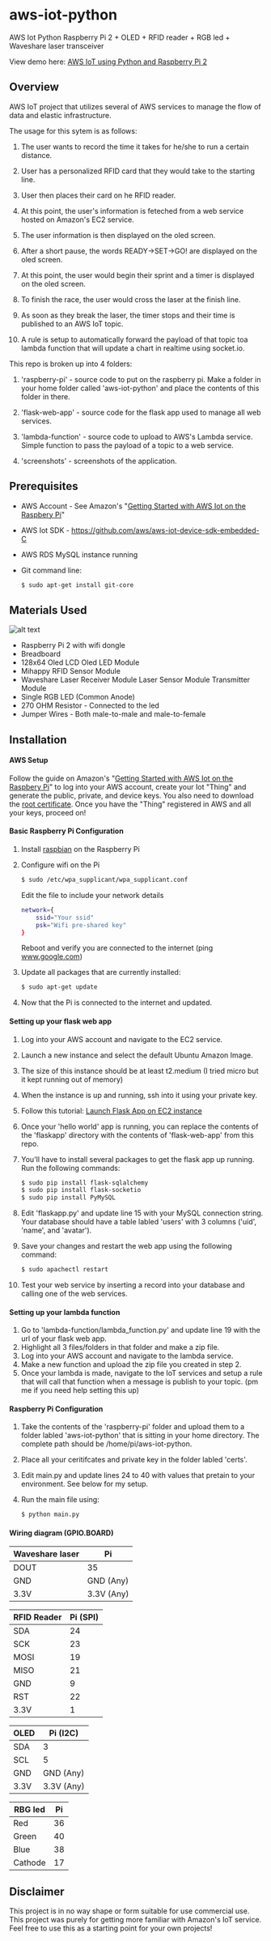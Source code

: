 # aws-iot-python
AWS Iot Python
Raspberry Pi 2 + OLED + RFID reader + RGB led + Waveshare laser transceiver

View demo here: [AWS IoT using Python and Raspberry Pi 2]

## Overview
AWS IoT project that utilizes several of AWS services to manage the flow of data and elastic infrastructure.

The usage for this sytem is as follows:
1. The user wants to record the time it takes for he/she to run a certain distance.

2. User has a personalized RFID card that they would take to the starting line.

3. User then places their card on he RFID reader.

4. At this point, the user's information is feteched from a web service hosted on Amazon's EC2 service.

5. The user information is then displayed on the oled screen.

6. After a short pause, the words READY->SET->GO! are displayed on the oled screen.

7. At this point, the user would begin their sprint and a timer is displayed on the oled screen.

8. To finish the race, the user would cross the laser at the finish line.

9. As soon as they break the laser, the timer stops and their time is published to an AWS IoT topic.

10. A rule is setup to automatically forward the payload of that topic toa lambda function that will update a chart in realtime using socket.io.

This repo is broken up into 4 folders:

1. 'raspberry-pi' - source code to put on the raspberry pi. Make a folder in your home folder called 'aws-iot-python' and place the contents of this folder in there.

2. 'flask-web-app' - source code for the flask app used to manage all web services.

3. 'lambda-function' - source code to upload to AWS's Lambda service. Simple function to pass the payload of a topic to a web service.

4. 'screenshots' - screenshots of the application.


## Prerequisites 
- AWS Account - See Amazon's "[Getting Started with AWS Iot on the Raspbery Pi]"
- AWS Iot SDK - https://github.com/aws/aws-iot-device-sdk-embedded-C
- AWS RDS MySQL instance running
- Git command line:
   
    ```sh
    $ sudo apt-get install git-core
    ```

## Materials Used
![alt text][Materials used diagram]

- Raspberry Pi 2 with wifi dongle
- Breadboard
- 128x64 Oled LCD Oled LED Module
- Mihappy RFID Sensor Module
- Waveshare Laser Receiver Module Laser Sensor Module Transmitter Module
- Single RGB LED (Common Anode)
- 270 OHM Resistor - Connected to the led
- Jumper Wires - Both male-to-male and male-to-female

## Installation

#### AWS Setup
Follow the guide on Amazon's "[Getting Started with AWS Iot on the Raspbery Pi]" to log into your AWS account, create your Iot "Thing" and generate the public, private, and device keys. You also need to download the [root certificate]. Once you have the "Thing" registered in AWS and all your keys, proceed on!

#### Basic Raspberry Pi Configuration
1. Install [raspbian] on the Raspberry Pi
2. Configure wifi on the Pi
    
    ```sh
    $ sudo /etc/wpa_supplicant/wpa_supplicant.conf 
    ```
    Edit the file to include your network details
    
    ```sh
    network={
        ssid="Your ssid"
        psk="Wifi pre-shared key"
    }
    ```
    Reboot and verify you are connected to the internet (ping www.google.com)
3. Update all packages that are currently installed:
    
    ```sh
    $ sudo apt-get update
    ```
4. Now that the Pi is connected to the internet and updated.

#### Setting up your flask web app
1. Log into your AWS account and navigate to the EC2 service.
2. Launch a new instance and select the default Ubuntu Amazon Image.
3. The size of this instance should be at least t2.medium (I tried micro but it kept running out of memory)
4. When the instance is up and running, ssh into it using your private key.
5. Follow this tutorial: [Launch Flask App on EC2 instance]
6. Once your 'hello world' app is running, you can replace the contents of the 'flaskapp' directory with the contents
of 'flask-web-app' from this repo.
7. You'll have to install several packages to get the flask app up running. Run the following commands:
    
    ```sh
    $ sudo pip install flask-sqlalchemy
    $ sudo pip install flask-socketio
    $ sudo pip install PyMySQL
    ```

8. Edit 'flaskapp.py' and update line 15 with your MySQL connection string. Your database should have a table labled 'users' with 3 columns ('uid', 'name', and 'avatar').
9. Save your changes and restart the web app using the following command:

    ```sh
    $ sudo apachectl restart 
    ```

10. Test your web service by inserting a record into your database and calling one of the web services.


#### Setting up your lambda function
1. Go to 'lambda-function/lambda_function.py' and update line 19 with the url of your flask web app.
2. Highlight all 3 files/folders in that folder and make a zip file.
3. Log into your AWS account and navigate to the lambda service.
4. Make a new function and upload the zip file you created in step 2.
5. Once your lambda is made, navigate to the IoT services and setup a rule that will call that function when a message
is publish to your topic. (pm me if you need help setting this up)

#### Raspberry Pi Configuration
1. Take the contents of the 'raspberry-pi' folder and upload them to a folder labled 'aws-iot-python' that is sitting in your home directory. The complete path should be /home/pi/aws-iot-python.
2. Place all your ceritifcates and private key in the folder labled 'certs'.
3. Edit main.py and update lines 24 to 40 with values that pretain to your environment. See below for my setup.
4. Run the main file using:

    ```sh
    $ python main.py
    ```

#### Wiring diagram (GPIO.BOARD)

| Waveshare laser |      Pi     |
| --------------- | ----------- | 
| DOUT            |      35     |     
| GND             |  GND (Any)  |
| 3.3V            |  3.3V (Any) |

| RFID Reader | Pi (SPI) |
| ----------- | -------- |
| SDA         |    24    |
| SCK         |    23    |
| MOSI        |    19    |
| MISO        |    21    |
| GND         |    9     |
| RST         |    22    |
| 3.3V        |    1     |

| OLED |    Pi (I2C)   |
| ---- | ------------- | 
| SDA  |      3        |
| SCL  |      5        |
| GND  |    GND (Any)  |
| 3.3V |   3.3V (Any)  |

| RBG led |    Pi    |
| ------- | -------- | 
| Red     |    36    |
| Green   |    40    |
| Blue    |    38    |
| Cathode |    17    |


## Disclaimer
This project is in no way shape or form suitable for use commercial use. This project was purely for getting more familiar with Amazon's IoT service. Feel free to use this as a starting point for your own projects!

[AWS IoT using Python and Raspberry Pi 2]: <https://youtu.be/GUXpuYni6zk>
[Launch Flask App on EC2 instance]: <http://www.datasciencebytes.com/bytes/2015/02/24/running-a-flask-app-on-aws-ec2/>
[Getting Started with AWS Iot on the Raspbery Pi]: <http://docs.aws.amazon.com/iot/latest/developerguide/iot-device-sdk-c.html>
[raspbian]:<https://www.raspberrypi.org/downloads/raspbian/>
[root certificate]:<https://www.symantec.com/content/en/us/enterprise/verisign/roots/VeriSign-Class%203-Public-Primary-Certification-Authority-G5.pem>
[Materials used diagram]: https://s3.amazonaws.com/rfid-aws-users/materials-used.jpg "Project materials"
